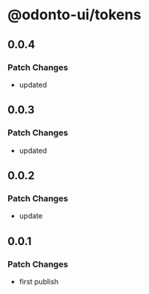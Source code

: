 # @odonto-ui/tokens

## 0.0.4

### Patch Changes

- updated

## 0.0.3

### Patch Changes

- updated

## 0.0.2

### Patch Changes

- update

## 0.0.1

### Patch Changes

- first publish
